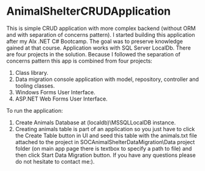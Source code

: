 # AnimalShelterCRUDApplication

This is simple CRUD application with more complex backend (without ORM and with separation of concerns pattern).
I started building this application after my Alx .NET C# Bootcamp. The goal was to preserve knowledge gained at that course. 
Application works with SQL Server LocalDb.
There are four projects in the solution. 
Because I followed the separation of concerns pattern this app is combined from four projects:
1. Class library.
2. Data migration console application with model, repository, controller and tooling classes.
3. Windows Forms User Interface.
4. ASP.NET Web Forms User Interface.

To run the application:
1. Create Animals Database at (localdb)\MSSQLLocalDB instance.
2. Creating animals table is part of an application so you just have to click the Create Table button in UI
   and seed this table with the animals.txt file attached to the project in SOCAnimalShelterDataMigration\Data project folder
   (on main app page there is textbox to specify a path to file) and then click Start Data Migration button.
   If you have any questions please do not hesitate to contact me:).
